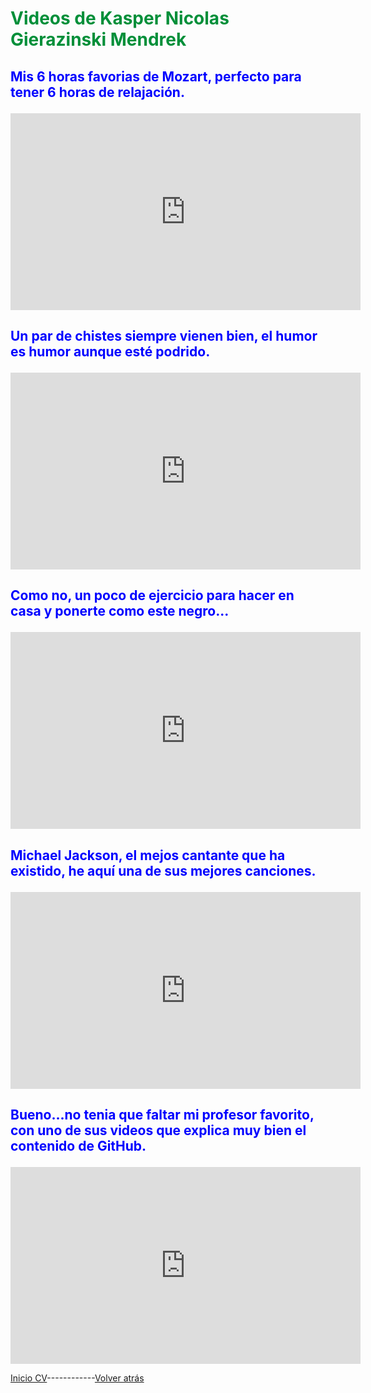 <h1><p style="color:rgb(0,143,57);">Videos de Kasper Nicolas Gierazinski Mendrek </p></h1>


<h2><p style="color:rgb(0,0,255);">Mis 6 horas favorias de Mozart, perfecto para tener 6 horas de relajación.</p></h2>
<iframe width="560" height="315" src="https://www.youtube.com/embed/shoVsQhou-8" frameborder="0" allow="accelerometer; autoplay; clipboard-write; encrypted-media; gyroscope; picture-in-picture" allowfullscreen></iframe>

<h2><p style="color:rgb(0,0,255);">Un par de chistes siempre vienen bien, el humor es humor aunque esté podrido.</p></h2>
<iframe width="560" height="315" src="https://www.youtube.com/embed/kfdARNpOoNo" frameborder="0" allow="accelerometer; autoplay; clipboard-write; encrypted-media; gyroscope; picture-in-picture" allowfullscreen></iframe>

<h2><p style="color:rgb(0,0,255);">Como no, un poco de ejercicio para hacer en casa y ponerte como este negro...</p></h2>
<iframe width="560" height="315" src="https://www.youtube.com/embed/BQD6ETCounw" frameborder="0" allow="accelerometer; autoplay; clipboard-write; encrypted-media; gyroscope; picture-in-picture" allowfullscreen></iframe>

<h2><p style="color:rgb(0,0,255);">Michael Jackson, el mejos cantante que ha existido, he aquí una de sus mejores canciones.</p></h2>
<iframe width="560" height="315" src="https://www.youtube.com/embed/QNJL6nfu__Q" frameborder="0" allow="accelerometer; autoplay; clipboard-write; encrypted-media; gyroscope; picture-in-picture" allowfullscreen></iframe>

<h2><p style="color:rgb(0,0,255);">Bueno...no tenia que faltar mi profesor favorito, con uno de sus videos que explica muy bien el contenido de GitHub.</p></h2>
<iframe width="560" height="315" src="https://www.youtube.com/embed/SJf4iTkMNPo" frameborder="0" allow="accelerometer; autoplay; clipboard-write; encrypted-media; gyroscope; picture-in-picture" allowfullscreen></iframe>


[Inicio CV](README.md)------------[Volver atrás](Trabajos.md)

